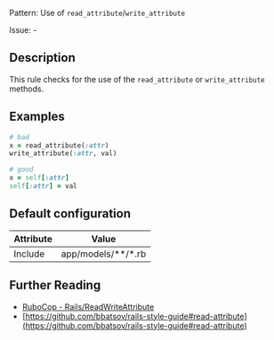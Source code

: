 Pattern: Use of `read_attribute`/`write_attribute`

Issue: -

## Description

This rule checks for the use of the `read_attribute` or `write_attribute` methods.

## Examples

```ruby
# bad
x = read_attribute(:attr)
write_attribute(:attr, val)

# good
x = self[:attr]
self[:attr] = val
```

## Default configuration

Attribute | Value
--- | ---
Include | app/models/\*\*/\*.rb

## Further Reading

* [RuboCop - Rails/ReadWriteAttribute](https://docs.rubocop.org/rubocop-rails/cops_rails.html#railsreadwriteattribute)
* [https://github.com/bbatsov/rails-style-guide#read-attribute](https://github.com/bbatsov/rails-style-guide#read-attribute)
